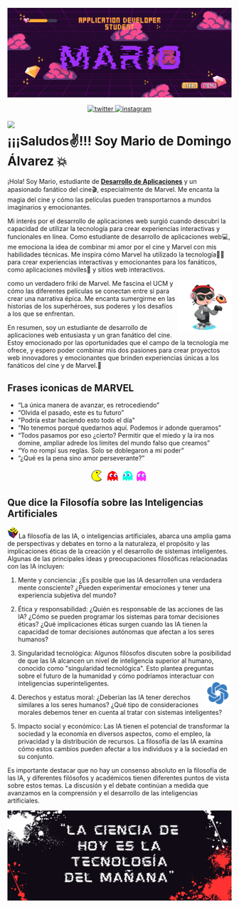 <p >
    <img src="./Imgs/Logo.png" alt="Logo" borderRadius='1rem' boxShadow = '0 5px 18px rgba(0,0,0,0.3)'>
  </a>
</p>
<p align="center">
<a href="https://twitter.com/Mario_DA_" target="_blank">
<img src=https://img.shields.io/badge/twitter-%2300acee.svg?color=1DA1F2&style=for-the-badge&logo=twitter&logoColor=white alt=twitter style="margin-bottom: 5px;" />
</a>
<a href="https://instagram.com/mariio_dd" target="_blank">
<img src=https://img.shields.io/badge/instagram-%ff5851db.svg?color=C13584&style=for-the-badge&logo=instagram&logoColor=white alt=instagram style="margin-bottom: 5px;" />
</a>
</p>
<img src="./Imgs/guiño.webp" width=15% align=left /><h1>¡¡¡Saludos✌!!! Soy Mario de Domingo Álvarez 💥 </h1> 

¡Hola! Soy Mario, estudiante de [**Desarrollo de Aplicaciones**](https://www.todofp.es/que-estudiar/loe/informatica-comunicaciones/des-aplicaciones-web.html) y un apasionado fanático del cine🎬, especialmente de Marvel. Me encanta la magia del cine y cómo las películas pueden transportarnos a mundos imaginarios y emocionantes.
    
Mi interés por el desarrollo de aplicaciones web surgió cuando descubrí la capacidad de utilizar la tecnología para crear experiencias interactivas y funcionales en línea. Como estudiante de desarrollo de aplicaciones web💻, me emociona la idea de combinar mi amor por el cine y Marvel con mis habilidades técnicas. Me inspira cómo Marvel ha utilizado la tecnología👨‍💻 para crear experiencias interactivas y emocionantes para los fanáticos, como aplicaciones móviles📱 y sitios web interactivos.

<img src="./Imgs/octogato.png" width=24% align=right />

como un verdadero friki de Marvel. Me fascina el UCM y cómo las diferentes películas se conectan entre sí para crear una narrativa épica. Me encanta sumergirme en las historias de los superhéroes, sus poderes y los desafíos a los que se enfrentan.

En resumen, soy un estudiante de desarrollo de aplicaciones web entusiasta y un gran fanático del cine. Estoy emocionado por las oportunidades que el campo de la tecnología me ofrece, y espero poder combinar mis dos pasiones para crear proyectos web innovadores y emocionantes que brinden experiencias únicas a los fanáticos del cine y de Marvel.👊</p>

<h2>Frases iconicas de MARVEL</h2>

 -  “La única manera de avanzar, es retrocediendo”
 -  “Olvida el pasado, este es tu futuro”
 -  "Podría estar haciendo esto todo el día"
 -  “No tenemos porqué quedarnos aquí. Podemos ir adonde queramos”
 -  “Todos pasamos por eso ¿cierto? Permitir que el miedo y la ira nos domine, ampliar adrede los límites del mundo falso que creamos”
 -  “Yo no rompí sus reglas. Solo se doblegaron a mi poder”
 -  “¿Qué es la pena sino amor perseverante?”

<p align="center">
<img src="./Imgs/pacman.gif" width=5% align=center />
<img src="./Imgs/fanred.gif" width=7% align=center />
<img src="./Imgs/fanblue.gif" width=5% align=center />
<img src="./Imgs/fanpurple.gif" width=5.5% align=center />
</p>

<h2>Que dice la Filosofía sobre las Inteligencias Artificiales</h2>

<img src="./Imgs/rubik.png" width=5% />La filosofía de las IA, o inteligencias artificiales, abarca una amplia gama de perspectivas y debates en torno a la naturaleza, el propósito y las implicaciones éticas de la creación y el desarrollo de sistemas inteligentes. Algunas de las principales ideas y preocupaciones filosóficas relacionadas con las IA incluyen:

1. Mente y conciencia: ¿Es posible que las IA desarrollen una verdadera mente consciente? ¿Pueden experimentar emociones y tener una experiencia subjetiva del mundo?

2. Ética y responsabilidad: ¿Quién es responsable de las acciones de las IA? ¿Cómo se pueden programar los sistemas para tomar decisiones éticas? ¿Qué implicaciones éticas surgen cuando las IA tienen la capacidad de tomar decisiones autónomas que afectan a los seres humanos?

3. Singularidad tecnológica: Algunos filósofos discuten sobre la posibilidad de que las IA alcancen un nivel de inteligencia superior al humano, conocido como "singularidad tecnológica". Esto plantea preguntas sobre el futuro de la humanidad y cómo podríamos interactuar con inteligencias superinteligentes.<img src="./Imgs/gpt.png" width=13% align=right />

4. Derechos y estatus moral: ¿Deberían las IA tener derechos similares a los seres humanos? ¿Qué tipo de consideraciones morales debemos tener en cuenta al tratar con sistemas inteligentes?

5. Impacto social y económico: Las IA tienen el potencial de transformar la sociedad y la economía en diversos aspectos, como el empleo, la privacidad y la distribución de recursos. La filosofía de las IA examina cómo estos cambios pueden afectar a los individuos y a la sociedad en su conjunto.

Es importante destacar que no hay un consenso absoluto en la filosofía de las IA, y diferentes filósofos y académicos tienen diferentes puntos de vista sobre estos temas. La discusión y el debate continúan a medida que avanzamos en la comprensión y el desarrollo de las inteligencias artificiales.

<p >
    <img src="./Imgs/fin.png" alt="Logo" borderRadius='1rem' boxShadow = '0 5px 18px rgba(0,0,0,0.3)'>
  </a>
</p>
